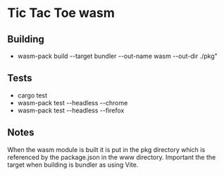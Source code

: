 # Tic Tac Toe wasm

## Building
- wasm-pack build --target bundler --out-name wasm --out-dir ./pkg"

## Tests
- cargo test
- wasm-pack test --headless --chrome
- wasm-pack test --headless --firefox

## Notes
When the wasm module is built it is put in the pkg directory which is referenced by the package.json in the www directory.
Important the the target when building is bundler as using Vite.


